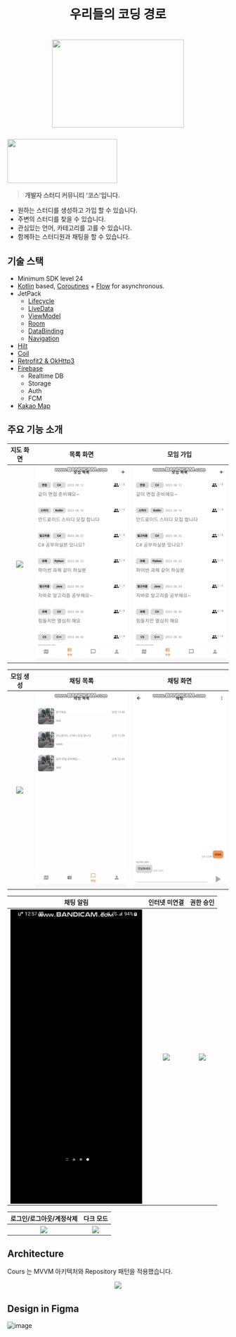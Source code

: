 <h1 align="center">우리들의 코딩 경로</h1>
<h1 align="center"><img src="http://github.com/PARKJONGMlN/Cours/assets/77707692/31285518-d657-49d5-bfe7-408c4c5b2afe" width="300" height="200"/></h1>
<a href="https://play.google.com/store/apps/details?id=com.pjm.cours">
    <img src="http://github.com/PARKJONGMlN/Cours/assets/77707692/ab98934b-b749-4e67-9175-a9eb7faea3d6" width="250" height="100"/>
</a>

> **개발자 스터디 커뮤니티 ‘코스’입니다.**

- 원하는 스터디를 생성하고 가입 할 수 있습니다.
- 주변의 스터디를 찾을 수 있습니다.
- 관심있는 언어, 카테고리를 고를 수 있습니다.
- 함께하는 스터디원과 채팅을 할 수 있습니다.

## **기술 스택**
- Minimum SDK level 24
- [Kotlin](https://kotlinlang.org/) based, [Coroutines](https://github.com/Kotlin/kotlinx.coroutines) + [Flow](https://kotlin.github.io/kotlinx.coroutines/kotlinx-coroutines-core/kotlinx.coroutines.flow/) for asynchronous.
- JetPack
  - [Lifecycle](https://developer.android.com/topic/libraries/architecture/lifecycle)
  - [LiveData](https://developer.android.com/topic/libraries/architecture/livedata)
  - [ViewModel](https://developer.android.com/topic/libraries/architecture/viewmodel)
  - [Room](https://developer.android.com/training/data-storage/room)
  - [DataBinding](https://developer.android.com/topic/libraries/data-binding)
  - [Navigation](https://developer.android.com/guide/navigation)
- [Hilt](https://dagger.dev/hilt/)
- [Coil](https://coil-kt.github.io/coil/)
- [Retrofit2 & OkHttp3](https://github.com/square/retrofit)
- [Firebase](https://firebase.google.com/)
  - Realtime DB
  - Storage
  - Auth
  - FCM
- [Kakao Map](https://apis.map.kakao.com/android/)

## **주요 기능 소개**

<div align="center">

| 지도 화면 | 목록 화면 | 모임 가입 |
| :---------------: | :---------------: | :---------------: |
| <img src="https://github.com/PARKJONGMlN/Cours/blob/main/docs/%EC%A7%80%EB%8F%84%ED%99%94%EB%A9%B4.webp" align="center" width="300px"/> | <img src="https://github.com/PARKJONGMlN/Cours/blob/main/docs/post_list.webp" align="center" width="300px"/> | <img src="https://github.com/PARKJONGMlN/Cours/blob/main/docs/addMember.webp" align="center" width="300px"/> |

</div>

<div align="center">

| 모임 생성 | 채팅 목록 | 채팅 화면 |
| :---------------: | :---------------: | :---------------: |
| <img src="https://github.com/PARKJONGMlN/Cours/blob/main/docs/createPost.webp" align="center" width="300px"/> | <img src="https://github.com/PARKJONGMlN/Cours/blob/main/docs/chatList.webp" align="center" width="300px"/> | <img src="https://github.com/PARKJONGMlN/Cours/blob/main/docs/chat.webp" align="center" width="300px"/> |

</div>

<div align="center">

| 채팅 알림 | 인터넷 미연결 | 권한 승인 |
| :---------------: | :---------------: | :---------------: |
| <img src="https://github.com/PARKJONGMlN/Cours/blob/main/docs/chatAlart.webp" align="center" width="300px"/> | <img src="https://github.com/PARKJONGMlN/Cours/blob/main/docs/disconnection.webp" align="center" width="300px"/> | <img src="https://github.com/PARKJONGMlN/Cours/blob/main/docs/permission.webp" align="center" width="300px"/> |

</div>

<div align="center">

| 로그인/로그아웃/계정삭제 | 다크 모드 |
| :---------------:  | :---------------: |
| <img src="https://github.com/PARKJONGMlN/Cours/blob/main/docs/account.webp" align="center" width="300px"/> | <img src="https://github.com/PARKJONGMlN/Cours/blob/main/docs/darkMode.webp" align="center" width="300px"/> |

</div>

## Architecture

Cours 는 MVVM 아키텍처와 Repository 패턴을 적용했습니다.
<p align = 'center'>
<img width = '600' src = 'https://user-images.githubusercontent.com/39554623/184456867-195f5989-dc9a-4dea-8f35-41e1f11145ff.png'>
</p>

## Design in Figma
![image](https://github.com/PARKJONGMlN/Cours/assets/77707692/68d620dd-b2f2-4d22-8b80-ad48756cbf94)
